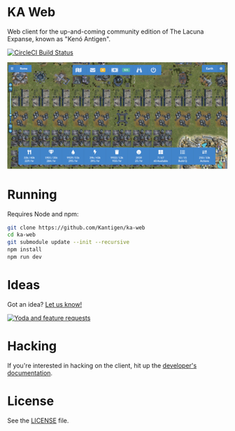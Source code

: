 # KA Web

Web client for the up-and-coming community edition of The Lacuna Expanse, known as "Kenó Antigen".

[![CircleCI Build Status](https://circleci.com/gh/Kantigen/ka-web/tree/master.svg?style=svg)](https://circleci.com/gh/Kantigen/ka-web/tree/master)

[![Kenó Antigen screenshot](docs/img/screenshot.png)](https://demo.kenoantigen.com/)

# Running

Requires Node and npm:

```bash
git clone https://github.com/Kantigen/ka-web
cd ka-web
git submodule update --init --recursive
npm install
npm run dev
```

# Ideas

Got an idea? [Let us know!](https://github.com/Kantigen/ka-web/issues)

[![Yoda and feature requests](docs/img/feature-request.jpg)](https://github.com/Kantigen/ka-web/issues)

# Hacking

If you're interested in hacking on the client, hit up the [developer's documentation](docs/README.md).

# License

See the [LICENSE](LICENSE) file.
